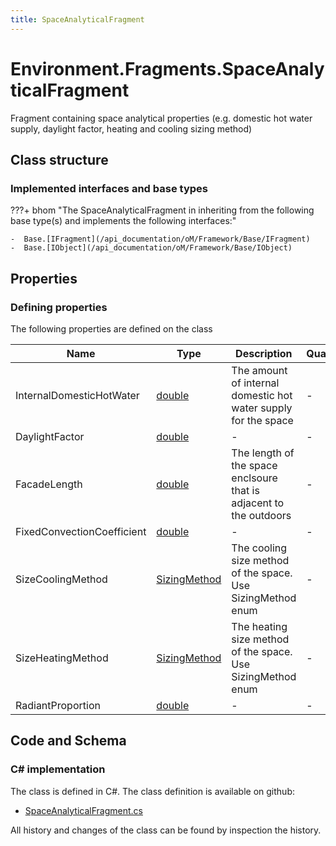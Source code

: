 ```yaml
---
title: SpaceAnalyticalFragment
---
```


# Environment.Fragments.SpaceAnalyticalFragment

Fragment containing space analytical properties (e.g. domestic hot water supply, daylight factor, heating and cooling sizing method)

## Class structure

### Implemented interfaces and base types

???+ bhom "The SpaceAnalyticalFragment in inheriting from the following base type(s) and implements the following interfaces:"

    -  Base.[IFragment](/api_documentation/oM/Framework/Base/IFragment)
    -  Base.[IObject](/api_documentation/oM/Framework/Base/IObject)


## Properties



### Defining properties

The following properties are defined on the class

| Name             | Type             | Description      | Quantity         |
|------------------|------------------|------------------|------------------|
| InternalDomesticHotWater | [double](https://learn.microsoft.com/en-us/dotnet/api/System.Double?view=netstandard-2.0) | The amount of internal domestic hot water supply for the space | - |
| DaylightFactor | [double](https://learn.microsoft.com/en-us/dotnet/api/System.Double?view=netstandard-2.0) | - | - |
| FacadeLength | [double](https://learn.microsoft.com/en-us/dotnet/api/System.Double?view=netstandard-2.0) | The length of the space enclsoure that is adjacent to the outdoors | - |
| FixedConvectionCoefficient | [double](https://learn.microsoft.com/en-us/dotnet/api/System.Double?view=netstandard-2.0) | - | - |
| SizeCoolingMethod | [SizingMethod](/api_documentation/oM/Analytical/Environment/Fragments/SizingMethod) | The cooling size method of the space. Use SizingMethod enum | - |
| SizeHeatingMethod | [SizingMethod](/api_documentation/oM/Analytical/Environment/Fragments/SizingMethod) | The heating size method of the space. Use SizingMethod enum | - |
| RadiantProportion | [double](https://learn.microsoft.com/en-us/dotnet/api/System.Double?view=netstandard-2.0) | - | - |


## Code and Schema

### C# implementation

The class is defined in C#. The class definition is available on github:

- [SpaceAnalyticalFragment.cs](https://github.com/BHoM/BHoM/blob/develop/Environment_oM/Fragments\SpaceAnalyticalFragment.cs)

All history and changes of the class can be found by inspection the history.
